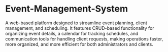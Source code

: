 # Event-Management-System
A web-based platform designed to streamline event planning, client management, and scheduling. It features CRUD-based functionality for organizing event details, a calendar for tracking schedules, and communication tools for handling client requests, making operations faster, more organized, and more efficient for both administrators and clients.
